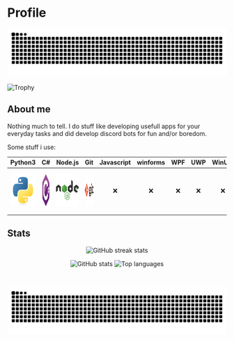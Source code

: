 # Profile

<p align="center">
 <img width="1000" src="https://github.com/ahri-sgwc/ahri-sgwc/blob/output/github-contribution-grid-snake-dark.svg" alt="snake"/>
</p>

![Trophy](https://github-profile-trophy.vercel.app/?username=ahri-sgwc&no-frame=true&no-bg=true&theme=discord&column=-1)

## About me

Nothing much to tell. I do stuff like developing usefull apps for your everyday tasks and did develop discord bots for fun and/or boredom.

Some stuff i use:

 | Python3 | C# | Node.js | Git | Javascript | winforms | WPF | UWP | WinUI3 | MDI | DevIcon | VS | VSC | win10 | win11 | 
 | :---: | :---: | :---: | :---: | :---: | :---: | :---: | :---: | :---: | :---: | :---: | :---: | :---: | :---: | :---: |
 | <img src="https://github.com/devicons/devicon/blob/master/icons/python/python-original.svg" title="Python"  alt="Python" height="75"/> | <img src="https://github.com/devicons/devicon/blob/master/icons/csharp/csharp-original.svg" title="C#" alt="C#" height="75"/> | <img src="https://github.com/devicons/devicon/blob/master/icons/nodejs/nodejs-original-wordmark.svg" title="Node.js" alt="Node.JS" height="75"/> | <img src="https://github.com/devicons/devicon/blob/master/icons/git/git-original-wordmark.svg" title="Git" alt="Git" height="75"/> | :x: | :x: | :x: | :x: | :x: | :x: | <a href="https://github.com/devicons/devicon/releases"><img alt="GitHub release (latest by semver)" src="https://img.shields.io/github/v/release/devicons/devicon?color=%2360be86&label=Latest%20release&style=for-the-badge&sort=semver"></a> | :x: | :x: | :x: | :x: |

## Stats

<p align="center">
  <img width="800" height="220" src="https://streak-stats.demolab.com?user=ahri-sgwc&theme=highcontrast&hide_border=true&border_radius=5&card_width=800" alt="GitHub streak stats">
</p>

<p align="center">
  <img width="600" height="200" src="https://github-readme-stats.vercel.app/api?username=ahri-sgwc&show_icons=true&theme=vision-friendly-dark" alt="GitHub stats">
  <img width="400" height="200" src="https://github-readme-stats.vercel.app/api/top-langs/?username=ahri-sgwc&size_weight=0.15&count_weight=0.5&layout=compact&theme=vision-friendly-dark" alt="Top languages">
</p>

<div id="header" align="center">
  <img src="https://komarev.com/ghpvc/?username=ahri-sgwc&style=for-the-badge&color=green" alt=""/>
</div>

<p align="center">
 <img width="1000" src="https://github.com/ahri-sgwc/ahri-sgwc/blob/output/github-contribution-grid-snake-dark.svg" alt="snake"/>
</p>
